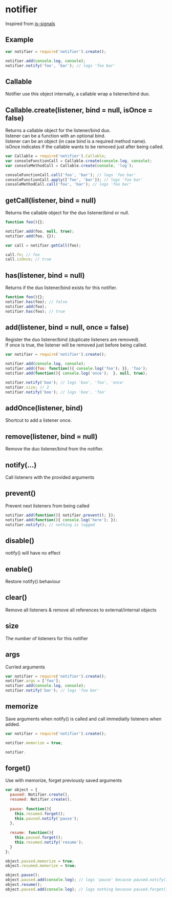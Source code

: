 # notifier

Inspired from [js-signals](https://github.com/millermedeiros/js-signals)

## Example

```javascript
var notifier = require('notifier').create();

notifier.add(console.log, console);
notifier.notify('foo', 'bar'); // logs 'foo bar' 
```

## Callable

Notifier use this object internally, a callable wrap a listener/bind duo.

## Callable.create(listener, bind = null, isOnce = false)

Returns a callable object for the listener/bind duo.  
listener can be a function with an optional bind.  
listener can be an object (in case bind is a required method name).  
isOnce indicates if the callable wants to be removed just after being called.

```javascript
var Callable = require('notifier').Callable;
var consoleFunctionCall = Callable.create(console.log, console);
var consoleMethodCall = Callable.create(console, 'log');

consoleFunctionCall.call('foo', 'bar'); // logs 'foo bar'
consoleFunctionCall.apply(['foo', 'bar']); // logs 'foo bar'
consoleMethodCall.call('foo', 'bar'); // logs 'foo bar'
```

## getCall(listener, bind = null)

Returns the callable object for the duo listener/bind or null.

```javascript
function foo(){};

notifier.add(foo, null, true);
notifier.add(foo, {});

var call = notifier.getCall(foo);

call.fn; // foo
call.isOnce; // true
```

## has(listener, bind = null)

Returns if the duo listener/bind exists for this notifier.

```javascript
function foo(){};
notifier.has(foo); // false
notifier.add(foo);
notifier.has(foo); // true
```

## add(listener, bind = null, once = false)

Register the duo listener/bind (duplicate listeners are removed).  
If once is true, the listener will be removed just before being called.  

```javascript
var notifier = require('notifier').create();

notifier.add(console.log, console);
notifier.add({foo: function(){ console.log('foo'); }}, 'foo');
notifier.add(function(){ console.log('once');  }, null, true);

notifier.notify('boo'); // logs 'boo', 'foo', 'once'
notifier.size; // 2
notifier.notify('boo'); // logs 'boo', 'foo'
```

## addOnce(listener, bind)

Shortcut to add a listener once.

## remove(listener, bind = null)

Remove the duo listener/bind from the notifier.

## notify(...)

Call listeners with the provided arguments

## prevent()

Prevent next listeners from being called

```javascript
notifier.add(function(){ notifier.prevent(); });
notifier.add(function(){ console.log('here'); });
notifier.notify(); // nothing is logged
```

## disable()

notify() will have no effect

## enable()

Restore notify() behaviour

## clear()

Remove all listeners & remove all references to external/internal objects

## size

The number of listeners for this notifier

## args

Curried arguments

```javascript
var notifier = require('notifier').create();
notifier.args = ['foo'];
notifier.add(console.log, console);
notifier.notify('bar'); // logs 'foo bar'
```

## memorize

Save arguments when notify() is called and call immediatly listeners when added.

```javascript
var notifier = require('notifier').create();

notifier.memorize = true;

notifier.
```

## forget()

Use with memorize, forget previously saved arguments

```javascript
var object = {
  paused: Notifier.create(),
  resumed: Notifier.create(),
  
  pause: function(){
    this.resumed.forget();
    this.paused.notify('pause');
  },
  
  resume: function(){
    this.paused.forget();
    this.resumed.notify('resume');
  }
};

object.paused.memorize = true;
object.resumed.memorize = true;

object.pause();
object.paused.add(console.log); // logs 'pause' because paused.notify() was called
object.resume();
object.paused.add(console.log); // logs nothing because paused.forget() was called by resume
```





